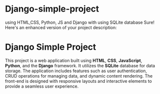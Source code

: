 # Django-simple-project
using HTML,CSS, Python, JS and Django with using SQLite database 
Sure! Here's an enhanced version of your project description:

# Django Simple Project

This project is a web application built using **HTML**, **CSS**, **JavaScript**, **Python**, and the **Django** framework. It utilizes the **SQLite** database for data storage. The application includes features such as user authentication, CRUD operations for managing data, and dynamic content rendering. The front-end is designed with responsive layouts and interactive elements to provide a seamless user experience.
